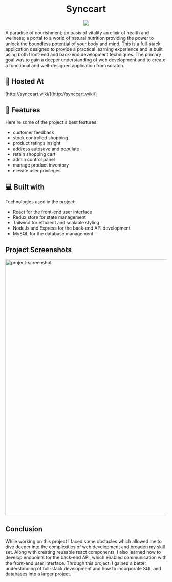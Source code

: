 <h1 align="center" id="title">Synccart</h1>

<p align="center">
<img  src="https://socialify.git.ci/iqbalkang225/iqbal-kang-225-synccart/image?language=1&name=1&owner=1&theme=Light" />
</p>

<p id="description">A paradise of nourishment; an oasis of vitality an elixir of health and wellness; a portal to a world of natural nutrition providing the power to unlock the boundless potential of your body and mind. This is a full-stack application designed to provide a practical learning experience and is built using both front-end and back-end development techniques. The primary goal was to gain a deeper understanding of web development and to create a functional and well-designed application from scratch.</p>

<h2>🚀 Hosted At</h2>

[http://synccart.wiki/](http://synccart.wiki/)

  
  
<h2>🧐 Features</h2>

Here're some of the project's best features:

*   customer feedback
*   stock controlled shopping
*   product ratings insight
*   address autosave and populate
*   retain shopping cart
*   admin control panel
*   manage product inventory
*   elevate user privileges

  
  
<h2>💻 Built with</h2>

Technologies used in the project:

*   React for the front-end user interface
*   Redux store for state management
*   Tailwind for efficient and scalable styling
*   NodeJs and Express for the back-end API development
*   MySQL for the database management

<h2>Project Screenshots</h2>

<img src="https://atw-links.s3.us-west-1.amazonaws.com/tagteamup.png" alt="project-screenshot" width="800" >


<h2>Conclusion</h2>
While working on this project I faced some obstacles which allowed me to dive deeper into the complexities of web development and broaden my skill set. Along with creating reusable react components, I also learned how to develop endpoints for the back-end API, which enabled communication with the front-end user interface. Through this project, I gained a better understanding of full-stack development and how to incorporate SQL and databases into a larger project.
